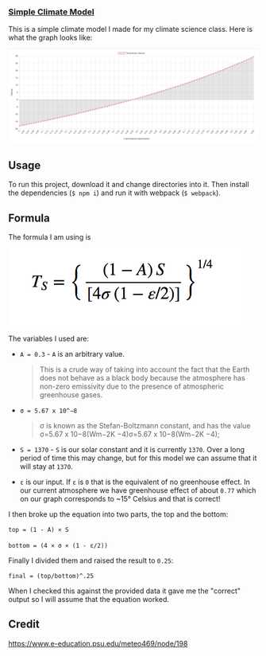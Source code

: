 ### [Simple Climate Model](http://climate-model.surge.sh/)

This is a simple climate model I made for my climate science class. Here is what the graph looks like:

![graph](./images/graph.png)

## Usage
To run this project, download it and change directories into it. Then install the dependencies (`$ npm i`) and run it with webpack (`$ webpack`).

## Formula
The formula I am using is

![formula](./images/fromula.png)

The variables I used are:
- `A = 0.3` - `A` is an arbitrary value.
  >This is a crude way of taking into account the fact that the Earth does not behave as a black body because the atmosphere has non-zero emissivity due to the presence of atmospheric greenhouse gases.

- `σ = 5.67 x 10^−8`
  > σ is known as the Stefan-Boltzmann constant, and has the value σ=5.67 x 10−8(Wm−2K −4)σ=5.67 x 10−8(Wm−2K −4);

- `S = 1370` - `S` is our solar constant and it is currently `1370`. Over a long period of time this may change, but for this model we can assume that it will stay at `1370`.

- `ε` is our input. If `ε` is `0` that is the equivalent of no greenhouse effect. In our current atmosphere we have greenhouse effect of about `0.77` which on our graph corresponds to ~15° Celsius and that is correct!

I then broke up the equation into two parts, the top and the bottom:

```
top = (1 - A) × S

bottom = (4 × σ × (1 - ε/2))
```

Finally I divided them and raised the result to `0.25`:

```
final = (top/bottom)^.25
```

When I checked this against the provided data it gave me the "correct" output so I will assume that the equation worked.

## Credit

https://www.e-education.psu.edu/meteo469/node/198

